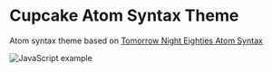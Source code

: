 # Cupcake Atom Syntax Theme

Atom syntax theme based on [Tomorrow Night Eighties Atom Syntax](https://github.com/rockymadden/tomorrow-night-eighties-syntax-theme)

![JavaScript example](https://raw.githubusercontent.com/danielamunoz/cupcake-syntax/master/js.png)
